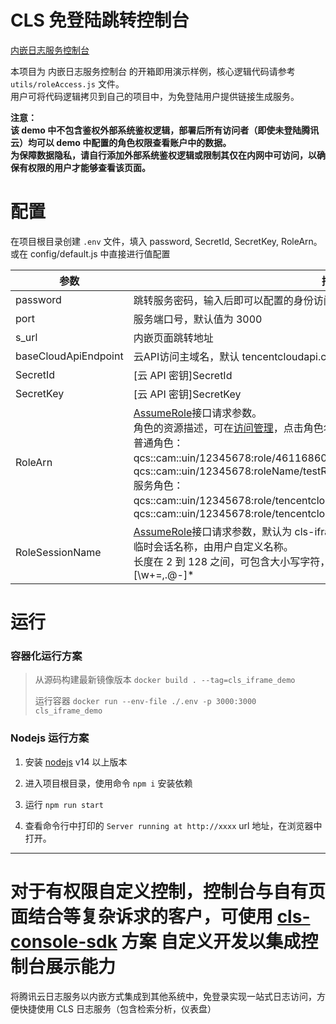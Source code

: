 # CLS 免登陆跳转控制台

[内嵌日志服务控制台]

本项目为 内嵌日志服务控制台 的开箱即用演示样例，核心逻辑代码请参考 `utils/roleAccess.js` 文件。<br />
用户可将代码逻辑拷贝到自己的项目中，为免登陆用户提供链接生成服务。

**注意：**<br/>
**该 demo 中不包含鉴权外部系统鉴权逻辑，部署后所有访问者（即使未登陆腾讯云）均可以 demo 中配置的角色权限查看账户中的数据。**<br/>
**为保障数据隐私，请自行添加外部系统鉴权逻辑或限制其仅在内网中可访问，以确保有权限的用户才能够查看该页面。**

# 配置

在项目根目录创建 `.env` 文件，填入 password, SecretId, SecretKey, RoleArn。
或在 config/default.js 中直接进行值配置

| 参数                  | 描述                                                                                                                                                                                                                                                                                                                        |
|----------------------|---------------------------------------------------------------------------------------------------------------------------------------------------------------------------------------------------------------------------------------------------------------------------------------------------------------------------|
| password             | 跳转服务密码，输入后即可以配置的身份访问控制台                                                                                                                                                                                                                                                                                                   |
| port                 | 服务端口号，默认值为 3000                                                                                                                                                                                                                                                                                                           |
| s_url                | 内嵌页面跳转地址                                                                                                                                                                                                                                                                                                                  |
| baseCloudApiEndpoint | 云API访问主域名，默认 tencentcloudapi.com                                                                                                                                                                                                                                                                                                             |
| SecretId             | [云 API 密钥]SecretId                                                                                                                                                                                                                                                                                                        |
| SecretKey            | [云 API 密钥]SecretKey                                                                                                                                                                                                                                                                                                       |
| RoleArn              | [AssumeRole]接口请求参数。<br>角色的资源描述，可在[访问管理]，点击角色名获取。<br>普通角色：<br>qcs::cam::uin/12345678:role/4611686018427397919、qcs::cam::uin/12345678:roleName/testRoleName<br>服务角色：<br>qcs::cam::uin/12345678:role/tencentcloudServiceRole/4611686018427397920、qcs::cam::uin/12345678:role/tencentcloudServiceRoleName/testServiceRoleName |
| RoleSessionName      | [AssumeRole]接口请求参数，默认为 cls-iframe。<br>临时会话名称，由用户自定义名称。<br>长度在 2 到 128 之间，可包含大小写字符，数字以及特殊字符：=,.@-。 正则为：[\w+=,.@-]\*                                                                                                                                                                                                        |

# 运行

### 容器化运行方案

> 从源码构建最新镜像版本
> `docker build . --tag=cls_iframe_demo`
>
> 运行容器
> `docker run --env-file ./.env -p 3000:3000 cls_iframe_demo`

### Nodejs 运行方案

1. 安装 [nodejs] v14 以上版本

2. 进入项目根目录，使用命令 `npm i` 安装依赖

3. 运行 `npm run start`

4. 查看命令行中打印的 `Server running at http://xxxx` url 地址，在浏览器中打开。

[云api密钥]: https://console.cloud.tencent.com/capi
[assumerole]: https://cloud.tencent.com/document/product/598/33164
[访问管理]: https://console.cloud.tencent.com/cam/role
[内嵌日志服务控制台]: https://cloud.tencent.com/document/product/614/45742
[nodejs]: https://nodejs.org/

---

# 对于有权限自定义控制，控制台与自有页面结合等复杂诉求的客户，可使用 [cls-console-sdk](https://github.com/TencentCloud/cls-console-sdk) 方案 自定义开发以集成控制台展示能力

将腾讯云日志服务以内嵌方式集成到其他系统中，免登录实现一站式日志访问，方便快捷使用 CLS 日志服务（包含检索分析，仪表盘）
